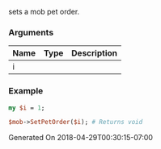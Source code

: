 sets a mob pet order.
### Arguments
**Name**|**Type**|**Description**
:---|:---|:---
i||

### Example

```perl
my $i = 1;

$mob->SetPetOrder($i); # Returns void
```


Generated On 2018-04-29T00:30:15-07:00